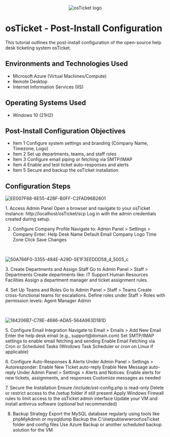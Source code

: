<p align="center">
<img src="https://i.imgur.com/Clzj7Xs.png" alt="osTicket logo"/>
</p>

<h1>osTicket - Post-Install Configuration</h1>
This tutorial outlines the post-install configuration of the open-source help desk ticketing system osTicket.<br />


<h2>Environments and Technologies Used</h2>

- Microsoft Azure (Virtual Machines/Compute)
- Remote Desktop
- Internet Information Services (IIS)

<h2>Operating Systems Used </h2>

- Windows 10</b> (21H2)

<h2>Post-Install Configuration Objectives</h2>

- Item 1 Configure system settings and branding (Company Name, Timezone, Logo)
- Item 2 Set up departments, teams, and staff roles
- Item 3 Configure email piping or fetching via SMTP/IMAP
- Item 4 Enable and test ticket auto-responses and alerts
- Item 5 Secure and backup the osTicket installation

<h2>Configuration Steps</h2>


![EE007F68-6E55-42BF-B0FF-C2FAD96B2601](https://github.com/user-attachments/assets/9cb2783a-329d-40aa-b2f3-35e1c33c014c)
</p>

<p>
1. Access Admin Panel
Open a browser and navigate to your osTicket instance:
http://localhost/osTicket/scp
Log in with the admin credentials created during setup.
<p>
  
2. Configure Company Profile
Navigate to: Admin Panel > Settings > Company
Enter:
Help Desk Name
Default Email
Company Logo
Time Zone
Click Save Changes
<p>
<br />


![50A766F0-3355-484E-A29D-5E1F3EEDDD58_4_5005_c](https://github.com/user-attachments/assets/93fbe8f5-7d06-437e-b39d-68c1ee757334)

<p>
3. Create Departments and Assign Staff
Go to Admin Panel > Staff > Departments
Create departments like:
IT Support
Human Resources
Facilities
Assign a department manager and ticket assignment rules.
<p>
4. Set Up Teams and Roles
Go to Admin Panel > Staff > Teams
Create cross-functional teams for escalations.
Define roles under Staff > Roles with permission levels:
Agent
Manager
Admin
</p>
<br />

![184206B7-C78E-4686-ADA5-564A963D181D](https://github.com/user-attachments/assets/03f5608e-bda4-4a73-b74f-289f9d38f7a6)

</p>

<p>
5. Configure Email Integration
Navigate to Email > Emails > Add New Email
Enter the help desk email (e.g., support@domain.com)
Set SMTP/IMAP settings to enable email fetching and sending
Enable Email Fetching via Cron or Scheduled Tasks (Windows Task Scheduler or cron on Linux if applicable)
</p>
<p>
6. Configure Auto-Responses & Alerts
Under Admin Panel > Settings > Autoresponder:
Enable New Ticket auto-reply
Enable New Message auto-reply
Under Admin Panel > Settings > Alerts and Notices:
Enable alerts for new tickets, assignments, and responses
Customize messages as needed
</p>
7. Secure the Installation
Ensure /include/ost-config.php is read-only
Delete or restrict access to the /setup folder if still present
Apply Windows Firewall rules to limit access to the osTicket admin interface
Update your VM and install antivirus software (optional but recommended)
<p>

8. Backup Strategy
Export the MySQL database regularly using tools like phpMyAdmin or mysqldump
Backup the C:\inetpub\wwwroot\osTicket folder and config files
Use Azure Backup or another scheduled backup solution for the VM
</p>
<br />
